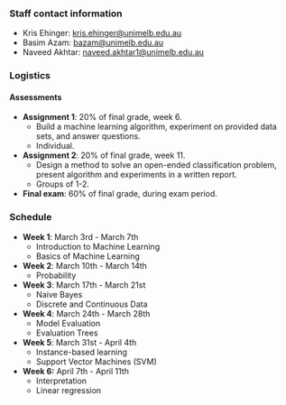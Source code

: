 ### Staff contact information

- Kris Ehinger: kris.ehinger@unimelb.edu.au
- Basim Azam: bazam@unimelb.edu.au
- Naveed Akhtar: naveed.akhtar1@unimelb.edu.au

### Logistics

#### Assessments

- **Assignment 1**: 20% of final grade, week 6.
	- Build a machine learning algorithm, experiment on provided data sets, and answer questions.
	- Individual.
- **Assignment 2**: 20% of final grade, week 11.
	- Design a method to solve an open-ended classification problem, present algorithm and experiments in a written report.
	- Groups of 1-2.
- **Final exam**: 60% of final grade, during exam period.

### Schedule

- **Week 1**: March 3rd - March 7th
	- Introduction to Machine Learning
	- Basics of Machine Learning
- **Week 2**: March 10th - March 14th
	- Probability
- **Week 3**: March 17th - March 21st
	- Naive Bayes
	- Discrete and Continuous Data
- **Week 4**: March 24th - March 28th
	- Model Evaluation
	- Evaluation Trees
- **Week 5**: March 31st - April 4th
	- Instance-based learning
	- Support Vector Machines (SVM)
- **Week 6:** April 7th - April 11th
	- Interpretation
	- Linear regression